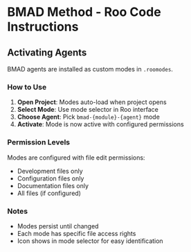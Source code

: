 # BMAD Method - Roo Code Instructions

## Activating Agents

BMAD agents are installed as custom modes in `.roomodes`.

### How to Use

1. **Open Project**: Modes auto-load when project opens
2. **Select Mode**: Use mode selector in Roo interface
3. **Choose Agent**: Pick `bmad-{module}-{agent}` mode
4. **Activate**: Mode is now active with configured permissions

### Permission Levels

Modes are configured with file edit permissions:

- Development files only
- Configuration files only
- Documentation files only
- All files (if configured)

### Notes

- Modes persist until changed
- Each mode has specific file access rights
- Icon shows in mode selector for easy identification
